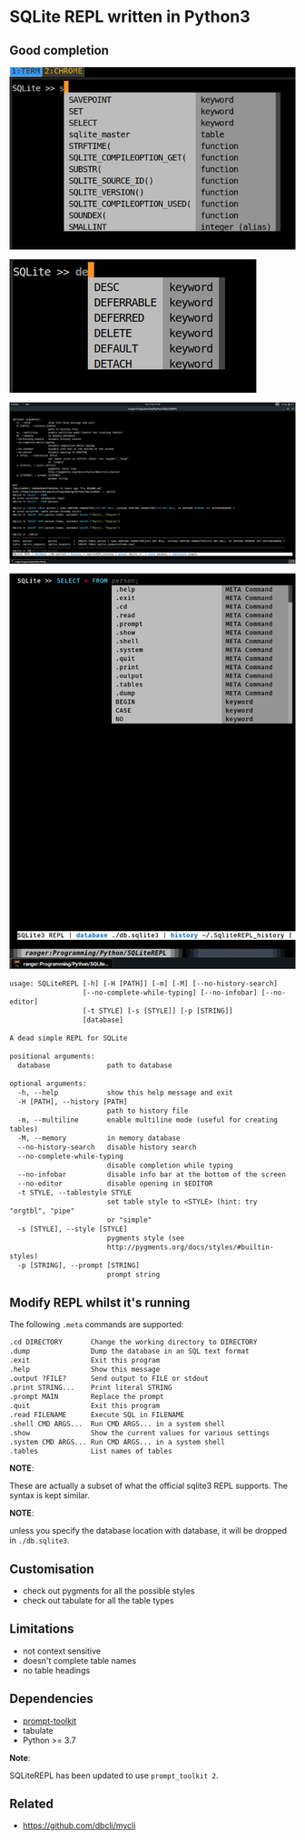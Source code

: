 # SQLite REPL written in Python3

## Good completion

![alternate text](screens/1.png)

![alternate text](screens/2.png)

![alternate text](screens/3.png)

![alternate text](screens/5.png)

```
usage: SQLiteREPL [-h] [-H [PATH]] [-m] [-M] [--no-history-search]
                  [--no-complete-while-typing] [--no-infobar] [--no-editor]
                  [-t STYLE] [-s [STYLE]] [-p [STRING]]
                  [database]

A dead simple REPL for SQLite

positional arguments:
  database              path to database

optional arguments:
  -h, --help            show this help message and exit
  -H [PATH], --history [PATH]
                        path to history file
  -m, --multiline       enable multiline mode (useful for creating tables)
  -M, --memory          in memory database
  --no-history-search   disable history search
  --no-complete-while-typing
                        disable completion while typing
  --no-infobar          disable info bar at the bottom of the screen
  --no-editor           disable opening in $EDITOR
  -t STYLE, --tablestyle STYLE
                        set table style to <STYLE> (hint: try "orgtbl", "pipe"
                        or "simple"
  -s [STYLE], --style [STYLE]
                        pygments style (see
                        http://pygments.org/docs/styles/#builtin-styles)
  -p [STRING], --prompt [STRING]
                        prompt string
```

## Modify REPL whilst it's running  

The following `.meta` commands are supported:

```
.cd DIRECTORY       Change the working directory to DIRECTORY
.dump               Dump the database in an SQL text format
.exit               Exit this program
.help               Show this message
.output ?FILE?      Send output to FILE or stdout
.print STRING...    Print literal STRING
.prompt MAIN        Replace the prompt
.quit               Exit this program
.read FILENAME      Execute SQL in FILENAME
.shell CMD ARGS...  Run CMD ARGS... in a system shell
.show               Show the current values for various settings
.system CMD ARGS... Run CMD ARGS... in a system shell
.tables             List names of tables
```

**NOTE**:

These are actually a subset of what the official sqlite3 REPL supports. The syntax is kept similar.

**NOTE**:

unless you specify the database location with database, it will be
dropped in `./db.sqlite3`.

## Customisation

- check out pygments for all the possible styles
- check out tabulate for all the table types

## Limitations

-   not context sensitive
-   doesn't complete table names
-   no table headings

## Dependencies

- [prompt-toolkit](https://github.com/jonathanslenders/python-prompt-toolkit)
- tabulate
- Python >= 3.7

**Note**:

SQLiteREPL has been updated to use `prompt_toolkit 2`.

## Related

-   <https://github.com/dbcli/mycli>
